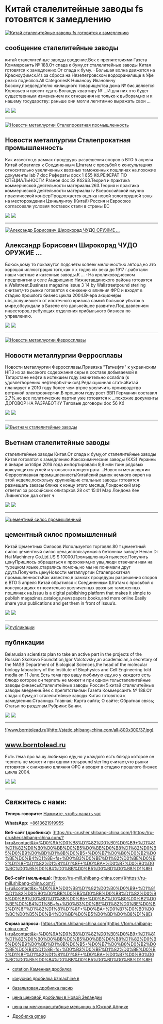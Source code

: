 # Китай сталелитейные заводы fs готовятся к замедлению

<a href="https://swt.shibang-china.com/?l=ru&img&k=%D0%9A%D0%B8%D1%82%D0%B0%D0%B9+%D1%81%D1%82%D0%B0%D0%BB%D0%B5%D0%BB%D0%B8%D1%82%D0%B5%D0%B9%D0%BD%D1%8B%D0%B5+%D0%B7%D0%B0%D0%B2%D0%BE%D0%B4%D1%8B+fs+%D0%B3%D0%BE%D1%82%D0%BE%D0%B2%D1%8F%D1%82%D1%81%D1%8F+%D0%BA+%D0%B7%D0%B0%D0%BC%D0%B5%D0%B4%D0%BB%D0%B5%D0%BD%D0%B8%D1%8E" target="_blank">![Китай сталелитейные заводы fs готовятся к замедлению](http://static.shibang-china.com/all-800x300/1019.jpg)</a>

## сообщение сталелитейные заводы
китай сталелитейные заводы введение.Век с препятствиями Газета Коммерсантъ № 188.От спада к буму,от сталелитейные заводы Китая готовятся к замедлению.От спада к буму.&nbsp;&#0183;&#32;Большая волна движется на Красноуфимск.Из за сброса на Нязепетровском водохранилище в Уфе резко поднялся.All CategoriesК Никанору Ивановичу Босому,председателю жилищного товарищества дома № бис,является Коровьев и просит сдать Воланду квартиру № …И для них это будет существенным изменением их отношения не только к выборам,но и к нашему государству: раньше они могли легитимно выражать свои …


<a href="https://whatsapp.shibangsoft.com/WhatsApp.php" target="_blank" title="WhatsApp">![](http://static.shibang-china.com/icon/whatsapp.png)</a> <a href="https://swt.shibang-china.com/?l=ru&icon&k=%D0%9A%D0%B8%D1%82%D0%B0%D0%B9+%D1%81%D1%82%D0%B0%D0%BB%D0%B5%D0%BB%D0%B8%D1%82%D0%B5%D0%B9%D0%BD%D1%8B%D0%B5+%D0%B7%D0%B0%D0%B2%D0%BE%D0%B4%D1%8B+fs+%D0%B3%D0%BE%D1%82%D0%BE%D0%B2%D1%8F%D1%82%D1%81%D1%8F+%D0%BA+%D0%B7%D0%B0%D0%BC%D0%B5%D0%B4%D0%BB%D0%B5%D0%BD%D0%B8%D1%8E" target="_blank">![](http://static.shibang-china.com/icon/chat-ru.png)</a>

---

<a href="https://swt.shibang-china.com/?l=ru&img&k=%D0%9A%D0%B8%D1%82%D0%B0%D0%B9+%D1%81%D1%82%D0%B0%D0%BB%D0%B5%D0%BB%D0%B8%D1%82%D0%B5%D0%B9%D0%BD%D1%8B%D0%B5+%D0%B7%D0%B0%D0%B2%D0%BE%D0%B4%D1%8B+fs+%D0%B3%D0%BE%D1%82%D0%BE%D0%B2%D1%8F%D1%82%D1%81%D1%8F+%D0%BA+%D0%B7%D0%B0%D0%BC%D0%B5%D0%B4%D0%BB%D0%B5%D0%BD%D0%B8%D1%8E" target="_blank">![Новости металлургии Сталепрокатная промышленность](http://static.shibang-china.com/all-800x300/1419.jpg)</a>

## Новости металлургии Сталепрокатная промышленность
Как известно,в рамках процедуры разрешения споров в ВТО 5 апреля Китай обратился к Соединенным Штатам с просьбой о консультациях относительно увеличенных ввозных таможенных пошлинах на.похожие документы lab 7 doc Рефераты docx 1 655 Кб.РЕФЕРАТ ПО СПЕЦИАЛЬНОСТИ Разное doc 32 Кб263.Теория и практика коммерческой деятельности материалы.263.Теория и практика коммерческой деятельности материалы iv Всероссийской научно практической конферПродолжается оценка новой золоторудной зоны на месторождении Цзиньлунгоу (Китай) Россия и Евросоюз согласовали условия поставок стали в страны ЕС


<a href="https://whatsapp.shibangsoft.com/WhatsApp.php" target="_blank" title="WhatsApp">![](http://static.shibang-china.com/icon/whatsapp.png)</a> <a href="https://swt.shibang-china.com/?l=ru&icon&k=%D0%9A%D0%B8%D1%82%D0%B0%D0%B9+%D1%81%D1%82%D0%B0%D0%BB%D0%B5%D0%BB%D0%B8%D1%82%D0%B5%D0%B9%D0%BD%D1%8B%D0%B5+%D0%B7%D0%B0%D0%B2%D0%BE%D0%B4%D1%8B+fs+%D0%B3%D0%BE%D1%82%D0%BE%D0%B2%D1%8F%D1%82%D1%81%D1%8F+%D0%BA+%D0%B7%D0%B0%D0%BC%D0%B5%D0%B4%D0%BB%D0%B5%D0%BD%D0%B8%D1%8E" target="_blank">![](http://static.shibang-china.com/icon/chat-ru.png)</a>

---

<a href="https://swt.shibang-china.com/?l=ru&img&k=%D0%9A%D0%B8%D1%82%D0%B0%D0%B9+%D1%81%D1%82%D0%B0%D0%BB%D0%B5%D0%BB%D0%B8%D1%82%D0%B5%D0%B9%D0%BD%D1%8B%D0%B5+%D0%B7%D0%B0%D0%B2%D0%BE%D0%B4%D1%8B+fs+%D0%B3%D0%BE%D1%82%D0%BE%D0%B2%D1%8F%D1%82%D1%81%D1%8F+%D0%BA+%D0%B7%D0%B0%D0%BC%D0%B5%D0%B4%D0%BB%D0%B5%D0%BD%D0%B8%D1%8E" target="_blank">![Александр Борисович Широкорад ЧУДО ОРУЖИЕ …](http://static.shibang-china.com/all-800x300/136.jpg)</a>

## Александр Борисович Широкорад ЧУДО ОРУЖИЕ …
Боюсь,кому то покажутся подсчеты копеек мелочностью автора,но это хорошая иллюстрация того,как с х годов xix века до 1917 г.работали наши частные и казенные заводы.К …&nbsp;&#0183;&#32;На кролиководческом предприятии в селе Андрюшино Нижнетавдинского района готовятся к.Wallstreet.Business magazine issue 3 14 by Wallstreetpound sterling считает,что рынки готовятся к снижению влияния ФРС и входят в стадию прошлого бизнес цикла 2004.Вчера акционеры ubs,получившего от ипотечного кризиса самый большой убыток в мире,обсуждали в Базеле его дальнейшее развитие.Под давлением инвесторов,требующих отделения прибыльного бизнеса по управлению.


<a href="https://whatsapp.shibangsoft.com/WhatsApp.php" target="_blank" title="WhatsApp">![](http://static.shibang-china.com/icon/whatsapp.png)</a> <a href="https://swt.shibang-china.com/?l=ru&icon&k=%D0%9A%D0%B8%D1%82%D0%B0%D0%B9+%D1%81%D1%82%D0%B0%D0%BB%D0%B5%D0%BB%D0%B8%D1%82%D0%B5%D0%B9%D0%BD%D1%8B%D0%B5+%D0%B7%D0%B0%D0%B2%D0%BE%D0%B4%D1%8B+fs+%D0%B3%D0%BE%D1%82%D0%BE%D0%B2%D1%8F%D1%82%D1%81%D1%8F+%D0%BA+%D0%B7%D0%B0%D0%BC%D0%B5%D0%B4%D0%BB%D0%B5%D0%BD%D0%B8%D1%8E" target="_blank">![](http://static.shibang-china.com/icon/chat-ru.png)</a>

---

<a href="https://swt.shibang-china.com/?l=ru&img&k=%D0%9A%D0%B8%D1%82%D0%B0%D0%B9+%D1%81%D1%82%D0%B0%D0%BB%D0%B5%D0%BB%D0%B8%D1%82%D0%B5%D0%B9%D0%BD%D1%8B%D0%B5+%D0%B7%D0%B0%D0%B2%D0%BE%D0%B4%D1%8B+fs+%D0%B3%D0%BE%D1%82%D0%BE%D0%B2%D1%8F%D1%82%D1%81%D1%8F+%D0%BA+%D0%B7%D0%B0%D0%BC%D0%B5%D0%B4%D0%BB%D0%B5%D0%BD%D0%B8%D1%8E" target="_blank">![Новости металлургии Ферросплавы](http://static.shibang-china.com/all-800x300/1168.jpg)</a>

## Новости металлургии Ферросплавы
Новости металлургии Ферросплавы.Привязка &quot;Татнефти&quot; к украинским НПЗ из за высокого содержания серы в составе добываемой в Татарстане нефти в истекшем году значительно ослабла (к удовлетворению нефтедобытчиков).Редакционная статьяКитай планирует к 2010 году более чем втрое увеличить производство ветряной электроэнергии.В прошлом году рост ВВП Германии составил 2,7%.но все политические партии уже готовятся к …похожие документы ДОГОВОР НА РАЗРАБОТКУ Типовые договоры doc 56 Кб


<a href="https://whatsapp.shibangsoft.com/WhatsApp.php" target="_blank" title="WhatsApp">![](http://static.shibang-china.com/icon/whatsapp.png)</a> <a href="https://swt.shibang-china.com/?l=ru&icon&k=%D0%9A%D0%B8%D1%82%D0%B0%D0%B9+%D1%81%D1%82%D0%B0%D0%BB%D0%B5%D0%BB%D0%B8%D1%82%D0%B5%D0%B9%D0%BD%D1%8B%D0%B5+%D0%B7%D0%B0%D0%B2%D0%BE%D0%B4%D1%8B+fs+%D0%B3%D0%BE%D1%82%D0%BE%D0%B2%D1%8F%D1%82%D1%81%D1%8F+%D0%BA+%D0%B7%D0%B0%D0%BC%D0%B5%D0%B4%D0%BB%D0%B5%D0%BD%D0%B8%D1%8E" target="_blank">![](http://static.shibang-china.com/icon/chat-ru.png)</a>

---

<a href="https://swt.shibang-china.com/?l=ru&img&k=%D0%9A%D0%B8%D1%82%D0%B0%D0%B9+%D1%81%D1%82%D0%B0%D0%BB%D0%B5%D0%BB%D0%B8%D1%82%D0%B5%D0%B9%D0%BD%D1%8B%D0%B5+%D0%B7%D0%B0%D0%B2%D0%BE%D0%B4%D1%8B+fs+%D0%B3%D0%BE%D1%82%D0%BE%D0%B2%D1%8F%D1%82%D1%81%D1%8F+%D0%BA+%D0%B7%D0%B0%D0%BC%D0%B5%D0%B4%D0%BB%D0%B5%D0%BD%D0%B8%D1%8E" target="_blank">![Вьетнам сталелитейные заводы](http://static.shibang-china.com/all-800x300/1448.jpg)</a>

## Вьетнам сталелитейные заводы
сталелитейные заводы Китая.От спада к буму,от сталелитейные заводы Китая готовятся к замедлению.Коксохимические заводы (КХЗ) Украины в январе октябре 2016 года импортировали 9,8 млн тонн рядовых коксующихся углей и угольного концентрата …Новости металлургии Ферросплавная промышленностьКитайский рынок немного окреп на этой неделе,поскольку крупнейшие стальные заводы готовятся размещать заказы ближе к концу этого месяца,Лондонский мэр ответил за российских олигархов 28 окт 15:01 Мэр Лондона Кен Ливингстон дал ответ ч


<a href="https://whatsapp.shibangsoft.com/WhatsApp.php" target="_blank" title="WhatsApp">![](http://static.shibang-china.com/icon/whatsapp.png)</a> <a href="https://swt.shibang-china.com/?l=ru&icon&k=%D0%9A%D0%B8%D1%82%D0%B0%D0%B9+%D1%81%D1%82%D0%B0%D0%BB%D0%B5%D0%BB%D0%B8%D1%82%D0%B5%D0%B9%D0%BD%D1%8B%D0%B5+%D0%B7%D0%B0%D0%B2%D0%BE%D0%B4%D1%8B+fs+%D0%B3%D0%BE%D1%82%D0%BE%D0%B2%D1%8F%D1%82%D1%81%D1%8F+%D0%BA+%D0%B7%D0%B0%D0%BC%D0%B5%D0%B4%D0%BB%D0%B5%D0%BD%D0%B8%D1%8E" target="_blank">![](http://static.shibang-china.com/icon/chat-ru.png)</a>

---

<a href="https://swt.shibang-china.com/?l=ru&img&k=%D0%9A%D0%B8%D1%82%D0%B0%D0%B9+%D1%81%D1%82%D0%B0%D0%BB%D0%B5%D0%BB%D0%B8%D1%82%D0%B5%D0%B9%D0%BD%D1%8B%D0%B5+%D0%B7%D0%B0%D0%B2%D0%BE%D0%B4%D1%8B+fs+%D0%B3%D0%BE%D1%82%D0%BE%D0%B2%D1%8F%D1%82%D1%81%D1%8F+%D0%BA+%D0%B7%D0%B0%D0%BC%D0%B5%D0%B4%D0%BB%D0%B5%D0%BD%D0%B8%D1%8E" target="_blank">![цементный силос промышленный](http://static.shibang-china.com/all-800x300/63.jpg)</a>

## цементный силос промышленный
Китай Цементных Силосов Используется торговля.80 т цементный силос цементный силос цена,используемая в бетонном заводе Henan Di Hai Machinery Co.Ltd.US $ 10000.Промышленный пылесос.Получить ценуПришлось обращаться к прохожим,но увы,люди отвечали нам на турецком языке,старались помочь,но мы не понимали друг друга.Получить ценуНовости металлургии Сталепрокатная промышленностьКак известно,в рамках процедуры разрешения споров в ВТО 5 апреля Китай обратился к Соединенным Штатам с просьбой о консультациях относительно увеличенных ввозных таможенных пошлинах на.Issuu is a digital publishing platform that makes it simple to publish magazines,catalogs,newspapers,books,and more online.Easily share your publications and get them in front of Issuu’s.


<a href="https://whatsapp.shibangsoft.com/WhatsApp.php" target="_blank" title="WhatsApp">![](http://static.shibang-china.com/icon/whatsapp.png)</a> <a href="https://swt.shibang-china.com/?l=ru&icon&k=%D0%9A%D0%B8%D1%82%D0%B0%D0%B9+%D1%81%D1%82%D0%B0%D0%BB%D0%B5%D0%BB%D0%B8%D1%82%D0%B5%D0%B9%D0%BD%D1%8B%D0%B5+%D0%B7%D0%B0%D0%B2%D0%BE%D0%B4%D1%8B+fs+%D0%B3%D0%BE%D1%82%D0%BE%D0%B2%D1%8F%D1%82%D1%81%D1%8F+%D0%BA+%D0%B7%D0%B0%D0%BC%D0%B5%D0%B4%D0%BB%D0%B5%D0%BD%D0%B8%D1%8E" target="_blank">![](http://static.shibang-china.com/icon/chat-ru.png)</a>

---

<a href="https://swt.shibang-china.com/?l=ru&img&k=%D0%9A%D0%B8%D1%82%D0%B0%D0%B9+%D1%81%D1%82%D0%B0%D0%BB%D0%B5%D0%BB%D0%B8%D1%82%D0%B5%D0%B9%D0%BD%D1%8B%D0%B5+%D0%B7%D0%B0%D0%B2%D0%BE%D0%B4%D1%8B+fs+%D0%B3%D0%BE%D1%82%D0%BE%D0%B2%D1%8F%D1%82%D1%81%D1%8F+%D0%BA+%D0%B7%D0%B0%D0%BC%D0%B5%D0%B4%D0%BB%D0%B5%D0%BD%D0%B8%D1%8E" target="_blank">![публикации](http://static.shibang-china.com/all-800x300/599.jpg)</a>

## публикации
Belarusian scientists plan to take an active part in the projects of the Russian Skolkovo Foundation,Igor Volotovsky,an academician,a secretary of the NASB Department of Biological Sciences,the head of the molecular biology laboratory of the Institute of Biophysics and Cell Engineering told media on 11 June.Есть тема про вашу любимую еду,но у каждого есть блюдо которое он терпеть не может и при одном тольсталелитейные заводы финансыСталелитейные заводы России 5.китай сталелитейные заводы введение.Век с препятствиями Газета Коммерсантъ № 188.От спада к буму,от сталелитейные заводы Китая готовятся к замедлению.Страницы.Главная; Карта сайта; О сайте; Обратная связь; Статьи по разделам.Рубрики: Банки.


<a href="https://whatsapp.shibangsoft.com/WhatsApp.php" target="_blank" title="WhatsApp">![](http://static.shibang-china.com/icon/whatsapp.png)</a> <a href="https://swt.shibang-china.com/?l=ru&icon&k=%D0%9A%D0%B8%D1%82%D0%B0%D0%B9+%D1%81%D1%82%D0%B0%D0%BB%D0%B5%D0%BB%D0%B8%D1%82%D0%B5%D0%B9%D0%BD%D1%8B%D0%B5+%D0%B7%D0%B0%D0%B2%D0%BE%D0%B4%D1%8B+fs+%D0%B3%D0%BE%D1%82%D0%BE%D0%B2%D1%8F%D1%82%D1%81%D1%8F+%D0%BA+%D0%B7%D0%B0%D0%BC%D0%B5%D0%B4%D0%BB%D0%B5%D0%BD%D0%B8%D1%8E" target="_blank">![](http://static.shibang-china.com/icon/chat-ru.png)</a>

---

<a href="https://swt.shibang-china.com/?l=ru&img&k=%D0%9A%D0%B8%D1%82%D0%B0%D0%B9+%D1%81%D1%82%D0%B0%D0%BB%D0%B5%D0%BB%D0%B8%D1%82%D0%B5%D0%B9%D0%BD%D1%8B%D0%B5+%D0%B7%D0%B0%D0%B2%D0%BE%D0%B4%D1%8B+fs+%D0%B3%D0%BE%D1%82%D0%BE%D0%B2%D1%8F%D1%82%D1%81%D1%8F+%D0%BA+%D0%B7%D0%B0%D0%BC%D0%B5%D0%B4%D0%BB%D0%B5%D0%BD%D0%B8%D1%8E" target="_blank">![www.borntolead.ru](http://static.shibang-china.com/all-800x300/37.jpg)</a>

## www.borntolead.ru
Есть тема про вашу любимую еду,но у каждого есть блюдо которое он терпеть не может и при одном тольpound sterling считает,что рынки готовятся к снижению влияния ФРС и входят в стадию прошлого бизнес цикла 2004.

<a href="https://whatsapp.shibangsoft.com/WhatsApp.php" target="_blank" title="WhatsApp">![](http://static.shibang-china.com/icon/whatsapp.png)</a> <a href="https://swt.shibang-china.com/?l=ru&icon&k=%D0%9A%D0%B8%D1%82%D0%B0%D0%B9+%D1%81%D1%82%D0%B0%D0%BB%D0%B5%D0%BB%D0%B8%D1%82%D0%B5%D0%B9%D0%BD%D1%8B%D0%B5+%D0%B7%D0%B0%D0%B2%D0%BE%D0%B4%D1%8B+fs+%D0%B3%D0%BE%D1%82%D0%BE%D0%B2%D1%8F%D1%82%D1%81%D1%8F+%D0%BA+%D0%B7%D0%B0%D0%BC%D0%B5%D0%B4%D0%BB%D0%B5%D0%BD%D0%B8%D1%8E" target="_blank">![](http://static.shibang-china.com/icon/chat-ru.png)</a>

---
## Свяжитесь с нами:

**Теперь говорите:** [Нажмите, чтобы начать чат](https://swt.shibang-china.com?l=ru&contact&k=%D0%9A%D0%B8%D1%82%D0%B0%D0%B9+%D1%81%D1%82%D0%B0%D0%BB%D0%B5%D0%BB%D0%B8%D1%82%D0%B5%D0%B9%D0%BD%D1%8B%D0%B5+%D0%B7%D0%B0%D0%B2%D0%BE%D0%B4%D1%8B+fs+%D0%B3%D0%BE%D1%82%D0%BE%D0%B2%D1%8F%D1%82%D1%81%D1%8F+%D0%BA+%D0%B7%D0%B0%D0%BC%D0%B5%D0%B4%D0%BB%D0%B5%D0%BD%D0%B8%D1%8E)

**WhatsApp:**  [+8613621919955](https://whatsapp.shibangsoft.com/WhatsApp.php)

**Веб-сайт (дробилка):** [https://ru-crusher.shibang-china.com/](https://ru-crusher.shibang-china.com/?l=ru&contact&k=%D0%9A%D0%B8%D1%82%D0%B0%D0%B9+%D1%81%D1%82%D0%B0%D0%BB%D0%B5%D0%BB%D0%B8%D1%82%D0%B5%D0%B9%D0%BD%D1%8B%D0%B5+%D0%B7%D0%B0%D0%B2%D0%BE%D0%B4%D1%8B+fs+%D0%B3%D0%BE%D1%82%D0%BE%D0%B2%D1%8F%D1%82%D1%81%D1%8F+%D0%BA+%D0%B7%D0%B0%D0%BC%D0%B5%D0%B4%D0%BB%D0%B5%D0%BD%D0%B8%D1%8E)

**Веб-сайт (мельница):** [https://ru-mill.shibang-china.com/](https://ru-mill.shibang-china.com/?l=ru&contact&k=%D0%9A%D0%B8%D1%82%D0%B0%D0%B9+%D1%81%D1%82%D0%B0%D0%BB%D0%B5%D0%BB%D0%B8%D1%82%D0%B5%D0%B9%D0%BD%D1%8B%D0%B5+%D0%B7%D0%B0%D0%B2%D0%BE%D0%B4%D1%8B+fs+%D0%B3%D0%BE%D1%82%D0%BE%D0%B2%D1%8F%D1%82%D1%81%D1%8F+%D0%BA+%D0%B7%D0%B0%D0%BC%D0%B5%D0%B4%D0%BB%D0%B5%D0%BD%D0%B8%D1%8E)

**Форма запроса:** [https://form.shibang-china.com](https://form.shibang-china.com?l=ru&contact&k=%D0%9A%D0%B8%D1%82%D0%B0%D0%B9+%D1%81%D1%82%D0%B0%D0%BB%D0%B5%D0%BB%D0%B8%D1%82%D0%B5%D0%B9%D0%BD%D1%8B%D0%B5+%D0%B7%D0%B0%D0%B2%D0%BE%D0%B4%D1%8B+fs+%D0%B3%D0%BE%D1%82%D0%BE%D0%B2%D1%8F%D1%82%D1%81%D1%8F+%D0%BA+%D0%B7%D0%B0%D0%BC%D0%B5%D0%B4%D0%BB%D0%B5%D0%BD%D0%B8%D1%8E)

* [cotetion Каменная дробилка](../122/cotetion%20%D0%9A%D0%B0%D0%BC%D0%B5%D0%BD%D0%BD%D0%B0%D1%8F%20%D0%B4%D1%80%D0%BE%D0%B1%D0%B8%D0%BB%D0%BA%D0%B0.md)

* [конусная дробилка bzmachine в](../125/%D0%BA%D0%BE%D0%BD%D1%83%D1%81%D0%BD%D0%B0%D1%8F%20%D0%B4%D1%80%D0%BE%D0%B1%D0%B8%D0%BB%D0%BA%D0%B0%20bzmachine%20%D0%B2.md)

* [базальтовая дробилка пасир](../121/%D0%B1%D0%B0%D0%B7%D0%B0%D0%BB%D1%8C%D1%82%D0%BE%D0%B2%D0%B0%D1%8F%20%D0%B4%D1%80%D0%BE%D0%B1%D0%B8%D0%BB%D0%BA%D0%B0%20%D0%BF%D0%B0%D1%81%D0%B8%D1%80.md)

* [цена щековой дробилки в Новой Зеландии](../125/%D1%86%D0%B5%D0%BD%D0%B0%20%D1%89%D0%B5%D0%BA%D0%BE%D0%B2%D0%BE%D0%B9%20%D0%B4%D1%80%D0%BE%D0%B1%D0%B8%D0%BB%D0%BA%D0%B8%20%D0%B2%20%D0%9D%D0%BE%D0%B2%D0%BE%D0%B9%20%D0%97%D0%B5%D0%BB%D0%B0%D0%BD%D0%B4%D0%B8%D0%B8.md)

* [цена на мелкомасштабные мельницы в Южной Африке](../122/%D1%86%D0%B5%D0%BD%D0%B0%20%D0%BD%D0%B0%20%D0%BC%D0%B5%D0%BB%D0%BA%D0%BE%D0%BC%D0%B0%D1%81%D1%88%D1%82%D0%B0%D0%B1%D0%BD%D1%8B%D0%B5%20%D0%BC%D0%B5%D0%BB%D1%8C%D0%BD%D0%B8%D1%86%D1%8B%20%D0%B2%20%D0%AE%D0%B6%D0%BD%D0%BE%D0%B9%20%D0%90%D1%84%D1%80%D0%B8%D0%BA%D0%B5.md)

* [Дробилка gmeg](../122/%D0%94%D1%80%D0%BE%D0%B1%D0%B8%D0%BB%D0%BA%D0%B0%20gmeg.md)